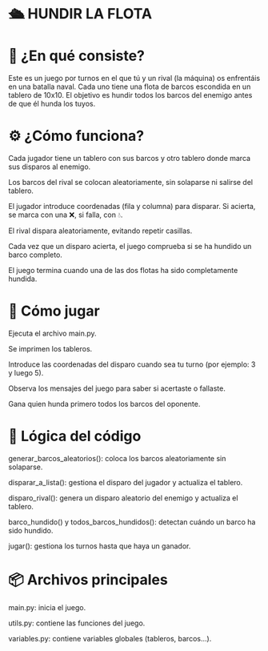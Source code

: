 # 🛳️ HUNDIR LA FLOTA

# 🎯 ¿En qué consiste?

Este es un juego por turnos en el que tú y un rival (la máquina) os enfrentáis en una batalla naval. Cada uno tiene una flota de barcos escondida en un tablero de 10x10. El objetivo es hundir todos los barcos del enemigo antes de que él hunda los tuyos.

# ⚙️ ¿Cómo funciona?

Cada jugador tiene un tablero con sus barcos y otro tablero donde marca sus disparos al enemigo.

Los barcos del rival se colocan aleatoriamente, sin solaparse ni salirse del tablero.

El jugador introduce coordenadas (fila y columna) para disparar. Si acierta, se marca con una ❌, si falla, con 💧.

El rival dispara aleatoriamente, evitando repetir casillas.

Cada vez que un disparo acierta, el juego comprueba si se ha hundido un barco completo.

El juego termina cuando una de las dos flotas ha sido completamente hundida.

# 👾 Cómo jugar

Ejecuta el archivo main.py.

Se imprimen los tableros.

Introduce las coordenadas del disparo cuando sea tu turno (por ejemplo: 3 y luego 5).

Observa los mensajes del juego para saber si acertaste o fallaste.

Gana quien hunda primero todos los barcos del oponente.

# 🧠 Lógica del código

generar_barcos_aleatorios(): coloca los barcos aleatoriamente sin solaparse.

disparar_a_lista(): gestiona el disparo del jugador y actualiza el tablero.

disparo_rival(): genera un disparo aleatorio del enemigo y actualiza el tablero.

barco_hundido() y todos_barcos_hundidos(): detectan cuándo un barco ha sido hundido.

jugar(): gestiona los turnos hasta que haya un ganador.

# 📦 Archivos principales

main.py: inicia el juego.

utils.py: contiene las funciones del juego.

variables.py: contiene variables globales (tableros, barcos...).
